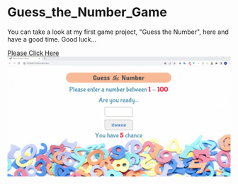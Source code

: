 # Guess_the_Number_Game

You can take a look at my first game project, "Guess the Number", here and have a good time. Good luck...

[Please Click Here](https://yusufgozukara.github.io/Guess_the_Number_Game/)
![](intro.gif)
